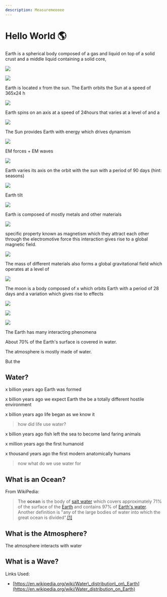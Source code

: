 ```yaml
---
description: Measuremeeeee
---
```


# Hello World 🌎

Earth is a spherical body composed of a gas and liquid on top of a solid crust and a middle liquid containing a solid core,

![](../.gitbook/assets/image%20%281%29.png)

![](../.gitbook/assets/image%20%285%29.png)

Earth is located x from the sun. The Earth orbits the Sun at a speed of 365x24 h

![](../.gitbook/assets/image%20%284%29.png)

Earth spins on an axis at a speed of 24hours that varies at a level of and a 

![](../.gitbook/assets/image%20%282%29.png)

The Sun provides Earth with energy which drives dynamism 

![](../.gitbook/assets/image%20%2811%29.png)

EM forces + EM waves

![](../.gitbook/assets/image%20%283%29.png)

Earth varies its axis on the orbit with the sun with a period of 90 days \(hint: seasons\)

![](../.gitbook/assets/image%20%286%29.png)

Earth tilt

![](../.gitbook/assets/image%20%287%29.png)

Earth is composed of mostly metals and other materials

![](../.gitbook/assets/image%20%2812%29.png)

specific property known as magnetism which they attract each other through the electromotive force this interaction gives rise to a global magnetic field. 

![](../.gitbook/assets/image%20%288%29.png)

The mass of different materials also forms a global gravitational field which operates at a level of

![](../.gitbook/assets/image%20%2814%29.png)

The moon is a body composed of x which orbits Earth with a period of 28 days and a variation which gives rise to effects 

![](../.gitbook/assets/image%20%2813%29.png)

![](../.gitbook/assets/image%20%2810%29.png)

![](../.gitbook/assets/image%20%289%29.png)

The Earth has many interacting phenomena

About 70% of the Earth's surface is covered in water. 

The atmosphere is mostly made of water. 

But the 

## Water?

x billion years ago Earth was formed

x billion years ago we expect Earth the be a totally different hostile environment

x billion years ago life began as we know it

> how did life use water?

x billion years ago fish left the sea to become land faring animals

x million years ago the first humanoid 

x thousand years ago the first modern anatomically humans

> now what do we use water for

## What is an Ocean?

From WikiPedia:

> The **ocean** is the body of [salt water](https://en.wikipedia.org/wiki/Saline_water) which covers approximately 71% of the surface of the [Earth](https://en.wikipedia.org/wiki/Earth) and contains 97% of [Earth's water](https://en.wikipedia.org/wiki/Water_distribution_on_Earth). Another definition is "any of the large bodies of water into which the great ocean is divided".[\[1\]](https://en.wikipedia.org/wiki/Ocean#cite_note-:0-1)



## What is the Atmosphere?

The atmosphere interacts with water



## What is a Wave?



Links Used:

* [https://en.wikipedia.org/wiki/Water\_distribution\_on\_Earth](https://en.wikipedia.org/wiki/Water_distribution_on_Earth)

